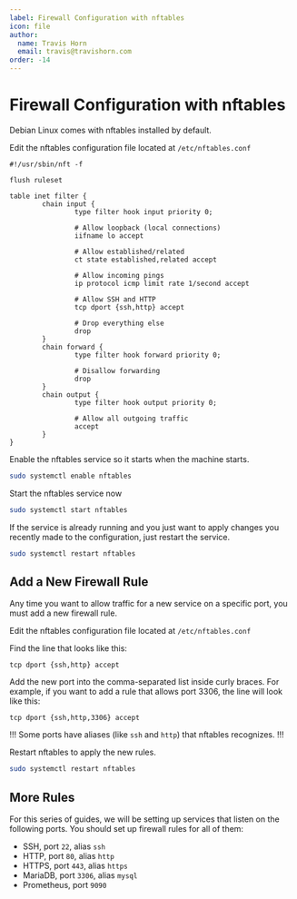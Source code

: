 ```yaml
---
label: Firewall Configuration with nftables
icon: file
author:
  name: Travis Horn
  email: travis@travishorn.com
order: -14
---
```


# Firewall Configuration with nftables

Debian Linux comes with nftables installed by default.

Edit the nftables configuration file located at `/etc/nftables.conf`

```
#!/usr/sbin/nft -f

flush ruleset

table inet filter {
        chain input {
                type filter hook input priority 0;

                # Allow loopback (local connections)
                iifname lo accept

                # Allow established/related
                ct state established,related accept

                # Allow incoming pings
                ip protocol icmp limit rate 1/second accept

                # Allow SSH and HTTP
                tcp dport {ssh,http} accept

                # Drop everything else
                drop
        }
        chain forward {
                type filter hook forward priority 0;

                # Disallow forwarding
                drop
        }
        chain output {
                type filter hook output priority 0;

                # Allow all outgoing traffic
                accept
        }
}
```

Enable the nftables service so it starts when the machine starts.

```sh
sudo systemctl enable nftables
```

Start the nftables service now

```sh
sudo systemctl start nftables
```

If the service is already running and you just want to apply changes you
recently made to the configuration, just restart the service.

```sh
sudo systemctl restart nftables
```

## Add a New Firewall Rule

Any time you want to allow traffic for a new service on a specific port, you
must add a new firewall rule.

Edit the nftables configuration file located at `/etc/nftables.conf`

Find the line that looks like this:

```
tcp dport {ssh,http} accept
```

Add the new port into the comma-separated list inside curly braces. For example,
if you want to add a rule that allows port 3306, the line will look like this:

```
tcp dport {ssh,http,3306} accept
```

!!!
Some ports have aliases (like `ssh` and `http`) that nftables recognizes.
!!!

Restart nftables to apply the new rules.

```sh
sudo systemctl restart nftables
```

## More Rules

For this series of guides, we will be setting up services that listen on the
following ports. You should set up firewall rules for all of them:

- SSH, port `22`, alias `ssh`
- HTTP, port `80`, alias `http`
- HTTPS, port `443`, alias `https`
- MariaDB, port `3306`, alias `mysql`
- Prometheus, port `9090`

